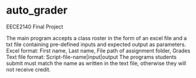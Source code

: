 # auto_grader
EECE2140 Final Project

The main program accepts a class roster in the form of an excel file and a txt file containing pre-defined inputs and expected output as parameters.
Excel format: First name, Last name, File path of assignment folder, Grades
Text file format: Script-file-name|input|output
The programs students submit must match the name as written in the text file, otherwise they will not receive credit.
